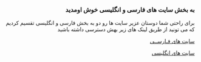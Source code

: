 
<h3 align = "right"> به بخش سایت های فارسی و انگلیسی خوش اومدید </h3>
<p align = "right">
برای راحتی شما دوستان عزیر سایت ها رو دو به بخش فارسی و انگلیسی تقسیم کردیم که می تونید از طریق لینک های زیر بهش دسترسی داشته باشید
</p>
<p align = "right"><a href="https://github.com/barnamenevisi/Free-resources/tree/main/books/Persian" align = "right"> سایت های فـارســی </a></p> 
<p align = "right"><a href="https://github.com/barnamenevisi/Free-resources/tree/main/books/english" align = "right">سایت های انگلیسی </a></p> 
